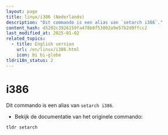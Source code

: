 ```yaml
---
layout: page
title: linux/i386 (Nederlands)
description: "Dit commando is een alias van `setarch i386`."
content_hash: d5282c3926159fa478b8f53802a9e57b2d9ffcc2
last_modified_at: 2025-01-02
related_topics:
  - title: English version
    url: /en/linux/i386.html
    icon: bi bi-globe
tldri18n_status: 2
---
```

# i386

Dit commando is een alias van `setarch i386`.

- Bekijk de documentatie van het originele commando:

`tldr setarch`
